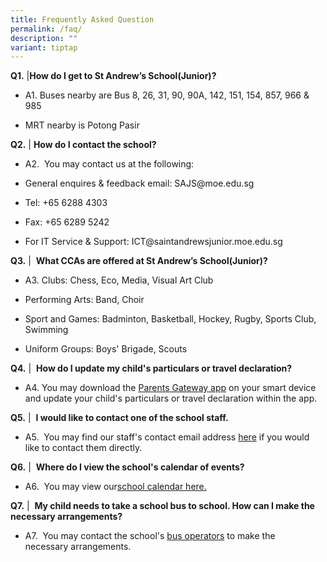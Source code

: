 ```yaml
---
title: Frequently Asked Question
permalink: /faq/
description: ""
variant: tiptap
---
```

<p><strong>Q1.</strong> |<strong>How do I get to St Andrew’s School(Junior)?</strong>
</p>
<ul data-tight="true" class="tight">
<li>
<p>A1. Buses nearby are Bus 8, 26, 31, 90, 90A, 142, 151, 154, 857, 966 &amp;
985</p>
</li>
<li>
<p>MRT nearby is Potong Pasir</p>
</li>
</ul>
<p><strong>Q2.</strong> | <strong>How do I contact the school?</strong>
</p>
<ul data-tight="true" class="tight">
<li>
<p>A2. &nbsp;You may contact us at the following:</p>
</li>
<li>
<p>General enquires &amp; feedback email: SAJS@moe.edu.sg</p>
</li>
<li>
<p>Tel: +65 6288 4303</p>
</li>
<li>
<p>Fax: +65 6289 5242</p>
</li>
<li>
<p>For IT Service &amp; Support: ICT@saintandrewsjunior.moe.edu.sg</p>
</li>
</ul>
<p><strong>Q3.</strong> | &nbsp;<strong>What CCAs are offered at St Andrew’s School(Junior)?</strong>
</p>
<ul data-tight="true" class="tight">
<li>
<p>A3. Clubs: Chess, Eco, Media, Visual Art Club</p>
</li>
<li>
<p>Performing Arts: Band, Choir</p>
</li>
<li>
<p>Sport and Games: Badminton, Basketball, Hockey, Rugby, Sports Club, Swimming</p>
</li>
<li>
<p>Uniform Groups: Boys' Brigade, Scouts</p>
</li>
</ul>
<p><strong>Q4.</strong> | &nbsp;<strong>How do I update my child's particulars or travel declaration?</strong>
</p>
<ul data-tight="true" class="tight">
<li>
<p>A4. You may download the&nbsp;<a href="https://pg.moe.edu.sg/" rel="noopener noreferrer nofollow" target="_blank">Parents Gateway app</a>&nbsp;on your smart
device and update your child's particulars or travel declaration within&nbsp;the
app.</p>
</li>
</ul>
<p><strong>Q5.</strong> | &nbsp;<strong>I would like to contact one of the school staff.</strong>
</p>
<ul data-tight="true" class="tight">
<li>
<p>A5. &nbsp;You may find our staff's contact email address&nbsp;<a href="/staff/management-team/" rel="noopener noreferrer nofollow" target="_blank">here</a>&nbsp;if
you would like to contact them directly.</p>
</li>
</ul>
<p><strong>Q6.</strong> | &nbsp;<strong>Where do I view the school's calendar of events?</strong>
</p>
<ul data-tight="true" class="tight">
<li>
<p>A6. &nbsp;You may view our<a href="/school-calendar/" rel="noopener noreferrer nofollow" target="_blank">school calendar here.</a>
</p>
</li>
</ul>
<p><strong>Q7.</strong> | &nbsp;<strong>My child needs to take a school bus to school. How can I make the necessary arrangements?</strong>
</p>
<ul data-tight="true" class="tight">
<li>
<p>A7. &nbsp;You may contact the school's&nbsp;<a href="/general-information/Suppliers-and-Vendors/bus-operators/" rel="noopener noreferrer nofollow" target="_blank">bus operators</a>&nbsp;to
make the necessary&nbsp;arrangements.</p>
</li>
</ul>
<p></p>